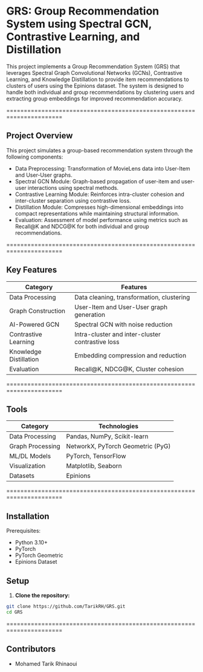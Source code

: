 # **GRS: Group Recommendation System using Spectral GCN, Contrastive Learning, and Distillation**

This project implements a Group Recommendation System (GRS) that leverages Spectral Graph Convolutional Networks (GCNs), Contrastive Learning, and Knowledge Distillation to provide item recommendations to clusters of users using the Epinions dataset. The system is designed to handle both individual and group recommendations by clustering users and extracting group embeddings for improved recommendation accuracy.

======================================================================

## **Project Overview**

This project simulates a group-based recommendation system through the following components:

- Data Preprocessing: Transformation of MovieLens data into User-Item and User-User graphs.  
- Spectral GCN Module: Graph-based propagation of user-item and user-user interactions using spectral methods.  
- Contrastive Learning Module: Reinforces intra-cluster cohesion and inter-cluster separation using contrastive loss.  
- Distillation Module: Compresses high-dimensional embeddings into compact representations while maintaining structural information.  
- Evaluation: Assessment of model performance using metrics such as Recall@K and NDCG@K for both individual and group recommendations.

======================================================================
## **Key Features**

| Category             | Features                                        |
|----------------------|-------------------------------------------------|
| Data Processing      | Data cleaning, transformation, clustering      |
| Graph Construction   | User-Item and User-User graph generation       |
| AI-Powered GCN       | Spectral GCN with noise reduction              |
| Contrastive Learning | Intra-cluster and inter-cluster contrastive loss |
| Knowledge Distillation | Embedding compression and reduction         |
| Evaluation           | Recall@K, NDCG@K, Cluster cohesion             |


======================================================================
## **Tools**

| Category         | Technologies                       |
|------------------|------------------------------------|
| Data Processing  | Pandas, NumPy, Scikit-learn        |
| Graph Processing | NetworkX, PyTorch Geometric (PyG)  |
| ML/DL Models     | PyTorch, TensorFlow                |
| Visualization    | Matplotlib, Seaborn                |
| Datasets         | Epinions                           |

======================================================================
## **Installation**

Prerequisites:

- Python 3.10+  
- PyTorch  
- PyTorch Geometric  
- Epinions Dataset  

## **Setup**

1. **Clone the repository:**

```bash
git clone https://github.com/TarikRH/GRS.git  
cd GRS  
```

======================================================================
## **Contributors**

- Mohamed Tarik Rhinaoui  

